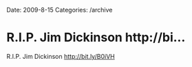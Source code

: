 Date: 2009-8-15
Categories: /archive

# R.I.P. Jim Dickinson http://bi...

R.I.P. Jim Dickinson <a href="http://bit.ly/B0iVH" rel="nofollow">http://bit.ly/B0iVH</a>
